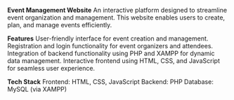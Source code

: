 **Event Management Website**
An interactive platform designed to streamline event organization and management.
This website enables users to create, plan, and manage events efficiently.

**Features**
User-friendly interface for event creation and management.
Registration and login functionality for event organizers and attendees.
Integration of backend functionality using PHP and XAMPP for dynamic data management.
Interactive frontend using HTML, CSS, and JavaScript for seamless user experience.

**Tech Stack**
Frontend: HTML, CSS, JavaScript
Backend: PHP
Database: MySQL (via XAMPP)
